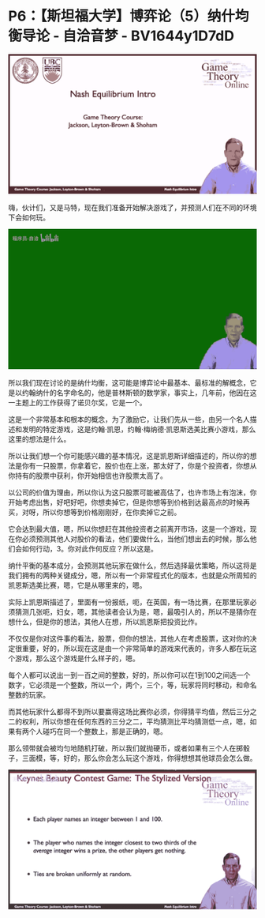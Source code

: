 # P6：【斯坦福大学】博弈论（5）纳什均衡导论 - 自洽音梦 - BV1644y1D7dD

![](img/35b6c84a081f93614fe5e54a9f5be8b5_0.png)

嗨，伙计们，又是马特，现在我们准备开始解决游戏了，并预测人们在不同的环境下会如何玩。

![](img/35b6c84a081f93614fe5e54a9f5be8b5_2.png)

所以我们现在讨论的是纳什均衡，这可能是博弈论中最基本、最标准的解概念，它是以约翰纳什的名字命名的，他是普林斯顿的数学家，事实上，几年前，他因在这一主题上的工作获得了诺贝尔奖，它是一个。

这是一个非常基本和根本的概念，为了激励它，让我们先从一些，由另一个名人描述和发明的特定游戏，这是约翰·凯恩，约翰·梅纳德·凯恩斯选美比赛小游戏，那么这里的想法是什么。

所以让我们想一个你可能感兴趣的基本情况，这是凯恩斯详细描述的，所以你的想法是你有一只股票，你拿着它，股价也在上涨，那太好了，你是个投资者，你想从你持有的股票中获利，你开始相信也许股票太高了。

以公司的价值为理由，所以你认为这只股票可能被高估了，也许市场上有泡沫，你开始考虑出售，好吧好吧，你想卖掉它，但是你想等到价格到达最高点的时候再买，对呀，所以你想等到价格刚刚好，在你卖掉它之前。

它会达到最大值，嗯，所以你想赶在其他投资者之前离开市场，这是一个游戏，现在你必须预测其他人对股价的看法，他们要做什么，当他们想出去的时候，那么他们会如何行动，3。你对此作何反应？所以这是。

纳什平衡的基本成分，会预测其他玩家在做什么，然后选择最优策略，所以这将是我们拥有的两种关键成分，嗯，所以有一个非常程式化的版本，也就是众所周知的凯恩斯选美比赛，嗯，它是从哪里来的，嗯。

实际上凯恩斯描述了，里面有一份报纸，呃，在英国，有一场比赛，在那里玩家必须猜测几张呃，妇女，嗯，其他读者会认为是，嗯，最吸引人的，所以不是猜你在想什么，但是你的想法，其他人在想，所以凯恩斯把投资比作。

不仅仅是你对这件事的看法，股票，但你的想法，其他人在考虑股票，这对你的决定很重要，好的，所以现在这是由一个非常简单的游戏来代表的，许多人都在玩这个游戏，那么这个游戏是什么样子的，嗯。

每个人都可以说出一到一百之间的整数，好的，所以你可以在1到100之间选一个数字，它必须是一个整数，所以一个，两个，三个，等，玩家将同时移动，和命名整数的玩家。

而其他玩家什么都得不到所以要赢得这场比赛你必须，你得猜平均值，然后三分之二的权利，所以你想在任何东西的三分之二，平均猜测比平均猜测低一点，嗯，如果有两个人碰巧在同一个整数上，那是正确的，嗯。

那么领带就会被均匀地随机打破，所以我们就抛硬币，或者如果有三个人在掷骰子，三面模，等，好的，那么你会怎么玩这个游戏，你得想想其他球员会怎么做。



![](img/35b6c84a081f93614fe5e54a9f5be8b5_4.png)